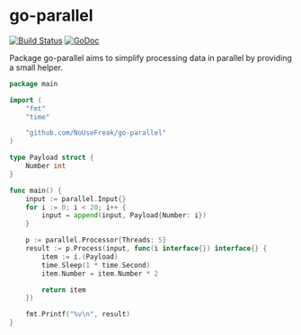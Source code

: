 # go-parallel

[![Build Status](https://travis-ci.org/NoUseFreak/go-parallel.svg?branch=master)](https://travis-ci.org/NoUseFreak/go-parallel)&nbsp;[![GoDoc](https://godoc.org/github.com/NoUseFreak/go-parallel?status.svg)](https://godoc.org/github.com/NoUseFreak/go-parallel)&nbsp;

Package go-parallel aims to simplify processing data in parallel by providing a small helper.

```go
package main

import (
    "fmt"
    "time"

    "github.com/NoUseFreak/go-parallel"
)

type Payload struct {
    Number int
}

func main() {
    input := parallel.Input{}
    for i := 0; i < 20; i++ {
        input = append(input, Payload{Number: i})
    }

    p := parallel.Processor{Threads: 5}
    result := p.Process(input, func(i interface{}) interface{} {
        item := i.(Payload)
        time.Sleep(1 * time.Second)
        item.Number = item.Number * 2

        return item
    })

    fmt.Printf("%v\n", result)
}
```
